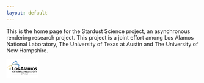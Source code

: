 ```yaml
---
layout: default
---
```


This is the home page for the Stardust Science project, an asynchronous
rendering research project. This project is a joint effort among Los Alamos
National Laboratory, The University of Texas at Austin and The University of New
Hampshire.

<img src="/assets/lanl-logo-footer.png" height=50>

